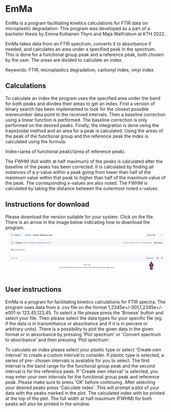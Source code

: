 # EmMa
EmMa is a program facilitating kinetics calculations for FTIR data on microplastic degradation. This program was developed
as a part of a bachelor thesis by Emma Kuttainen Thyni and Maja Walfridson at KTH 2022.

EmMa takes data from an FTIR spectrum, converts it to absorbance if needed, and calculates an area under a specified peak in the spectrum.
This is done for a functional group peak and a reference peak, both chosen by the user. The areas are divided to calculate an index. 

Keywords: FTIR, microplastics degradation, carbonyl index, vinyl index

## Calculations
To calculate an index the program uses the specified area under the band for both
peaks and divides their areas to get an index. First a version of binary search has
been implemented to look for the closest possible wavenumber data point to the
received intervals. Then a baseline correction using a linear function is performed.
The baseline correction is only performed on the desired peaks. Finally, the
integration is done using the trapezoidal method and an area for a peak is
calculated. Using the areas of the peak of the functional group and the reference
peak the index is calculated using the formula:

Index=(area of functional peak)/(area of reference peak).

The FWHM (full width at half maximum) of the peaks is calculated after the baseline
of the peaks has been corrected. It is calculated by finding all instances of a
y-value within a peak going from lower than half of the maximum value within that
peak to higher than half of the maximum value of the peak. The corresponding
x-values are also noted. The FWHM is calculated by taking the distance between the
outermost noted x-values.

## Instructions for download
Please download the version suitable for your system. Click on the file. There is an arrow in the image below indicating how to download the program.
![Screenshot](download_instructions.png)

## User instructions
EmMa is a program for facilitating kinetics calculations for FTIR spectra. The program
uses data from a .csv file on the format 1,2345e+/-001,1,2345e+/-e001 or 123,45,123,45.
To select a file please press the 'Browse' button and select your file. Then please
select the data types for your specific file (eg. if the data is in transmittance or
absorbance and if it is in percent or arbitrary units). There is a possibility to plot
the given data in the given format or in absorbance by pressing 'Plot spectrum' or
'Convert spectrum to absorbance' and then pressing 'Plot spectrum'.

To calculate an index please select your plastic type or select 'Create own interval'
to create a custom interval to consider. If plastic type is selected, a series of pre-
chosen intervals is available for you to select. The first interval is the band range
for the functional group peak and the second interval is for the reference peak. If
'Create own interval' is selected, you may enter your own intervals for the functional
group peak and reference peak. Please make sure to press 'OK' before continuing. After
selecting your desired peaks press 'Calculate index'. This will prompt a plot of your
data with the peaks marked in the plot. The calculated index with be printed at the
top of the plot. The full width at half maximum (FWHM) for both peaks will also be
printed in the window.

